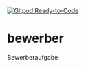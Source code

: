 [![Gitpod Ready-to-Code](https://img.shields.io/badge/Gitpod-Ready--to--Code-blue?logo=gitpod)](https://gitpod.io/#https://github.com/chrisbee80/bewerber) 

# bewerber
Bewerberaufgabe
